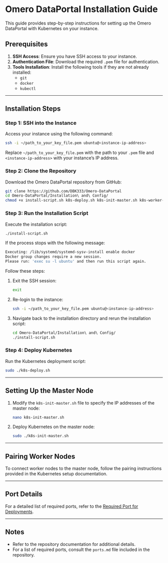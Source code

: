# Omero DataPortal Installation Guide

This guide provides step-by-step instructions for setting up the Omero DataPortal with Kubernetes on your instance.

## Prerequisites

1. **SSH Access**: Ensure you have SSH access to your instance.
2. **Authentication File**: Download the required `.pem` file for authentication.
3. **Tools Installation**: Install the following tools if they are not already installed:
   - `git`
   - `docker`
   - `kubectl`

---

## Installation Steps

### Step 1: SSH into the Instance

Access your instance using the following command:

```bash
ssh -i ~/path_to_your_key_file.pem ubuntu@<instance-ip-address>
```

Replace `~/path_to_your_key_file.pem` with the path to your `.pem` file and `<instance-ip-address>` with your instance’s IP address.

### Step 2: Clone the Repository

Download the Omero DataPortal repository from GitHub:

```bash
git clone https://github.com/DBK333/Omero-DataPortal
cd Omero-DataPortal/Installation\ and\ Config/
chmod +x install-script.sh k8s-deploy.sh k8s-init-master.sh k8s-worker-node.sh
```

### Step 3: Run the Installation Script

Execute the installation script:

```bash
./install-script.sh
```

If the process stops with the following message:

```bash
Executing: /lib/systemd/systemd-sysv-install enable docker
Docker group changes require a new session.
Please run: 'exec su -l ubuntu' and then run this script again.
```

Follow these steps:

1. Exit the SSH session:
   ```bash
   exit
   ```
2. Re-login to the instance:
   ```bash
   ssh -i ~/path_to_your_key_file.pem ubuntu@<instance-ip-address>
   ```
3. Navigate back to the installation directory and rerun the installation script:
   ```bash
   cd Omero-DataPortal/Installation\ and\ Config/
   ./install-script.sh
   ```

### Step 4: Deploy Kubernetes

Run the Kubernetes deployment script:

```bash
sudo ./k8s-deploy.sh
```

---

## Setting Up the Master Node

1. Modify the `k8s-init-master.sh` file to specify the IP addresses of the master node:
   ```bash
   nano k8s-init-master.sh
   ```
2. Deploy Kubernetes on the master node:
   ```bash
   sudo ./k8s-init-master.sh
   ```

---

## Pairing Worker Nodes

To connect worker nodes to the master node, follow the pairing instructions provided in the Kubernetes setup documentation.

---

## Port Details

For a detailed list of required ports, refer to the [Required Port for Deployments](https://github.com/DBK333/Omero-DataPortal/blob/main/Ports.md).

---

## Notes

- Refer to the repository documentation for additional details.
- For a list of required ports, consult the `ports.md` file included in the repository.

